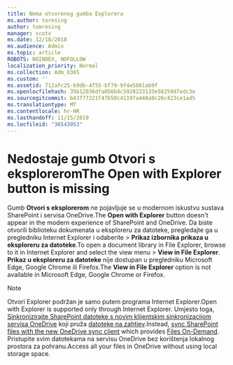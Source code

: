 ```yaml
---
title: Nema otvorenog gumba Explorera
ms.author: toresing
author: tomresing
manager: scotv
ms.date: 12/18/2018
ms.audience: Admin
ms.topic: article
ROBOTS: NOINDEX, NOFOLLOW
localization_priority: Normal
ms.collection: Adm_O365
ms.custom: ''
ms.assetid: 712afc25-b9db-4f55-bf79-9f4e5861ab9f
ms.openlocfilehash: 35b12036dfa056b4c5928223133e58259d7edc3e
ms.sourcegitcommit: b43f77221f47b50c41197a448a9c26c423ce1ad5
ms.translationtype: MT
ms.contentlocale: hr-HR
ms.lasthandoff: 11/15/2019
ms.locfileid: "36543053"
---
```

# <a name="the-open-with-explorer-button-is-missing"></a><span data-ttu-id="61ae4-102">Nedostaje gumb Otvori s eksplorerom</span><span class="sxs-lookup"><span data-stu-id="61ae4-102">The Open with Explorer button is missing</span></span>

<span data-ttu-id="61ae4-103">Gumb **Otvori s eksplorerom** ne pojavljuje se u modernom iskustvu sustava SharePoint i servisa OneDrive.</span><span class="sxs-lookup"><span data-stu-id="61ae4-103">The **Open with Explorer** button doesn't appear in the modern experience of SharePoint and OneDrive.</span></span> <span data-ttu-id="61ae4-104">Da biste otvorili biblioteku dokumenata u eksploreru za datoteke, pregledajte ga u pregledniku Internet Explorer i odaberite \> **Prikaz izbornika prikaza u eksploreru za datoteke**.</span><span class="sxs-lookup"><span data-stu-id="61ae4-104">To open a document library in File Explorer, browse to it in Internet Explorer and select the view menu \> **View in File Explorer**.</span></span> <span data-ttu-id="61ae4-105">**Prikaz u eksploreru za datoteke** nije dostupan u pregledniku Microsoft Edge, Google Chrome ili Firefox.</span><span class="sxs-lookup"><span data-stu-id="61ae4-105">The **View in File Explorer** option is not available in Microsoft Edge, Google Chrome or Firefox.</span></span> 
  
> [!NOTE]
> <span data-ttu-id="61ae4-106">Otvori Explorer podržan je samo putem programa Internet Explorer.</span><span class="sxs-lookup"><span data-stu-id="61ae4-106">Open with Explorer is supported only through Internet Explorer.</span></span> <span data-ttu-id="61ae4-107">Umjesto toga, [Sinkronizirajte SharePoint datoteke s novim klijentskim sinkronizacijom servisa OneDrive](https://support.office.com/article/6de9ede8-5b6e-4503-80b2-6190f3354a88.aspx) koji pruža [datoteke na zahtjev](https://support.office.com/article/0e6860d3-d9f3-4971-b321-7092438fb38e.aspx).</span><span class="sxs-lookup"><span data-stu-id="61ae4-107">Instead, [sync SharePoint files with the new OneDrive sync client](https://support.office.com/article/6de9ede8-5b6e-4503-80b2-6190f3354a88.aspx) which provides [Files On-Demand](https://support.office.com/article/0e6860d3-d9f3-4971-b321-7092438fb38e.aspx).</span></span> <span data-ttu-id="61ae4-108">Pristupite svim datotekama na servisu OneDrive bez korištenja lokalnog prostora za pohranu.</span><span class="sxs-lookup"><span data-stu-id="61ae4-108">Access all your files in OneDrive without using local storage space.</span></span> 
  

